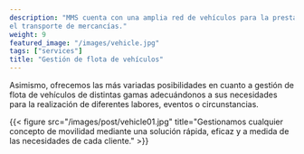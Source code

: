 ```yaml
---
description: "MMS cuenta con una amplia red de vehículos para la prestación de servicios de traslado para nuestros clientes así como para 
el transporte de mercancías."
weight: 9
featured_image: "/images/vehicle.jpg"
tags: ["services"]
title: "Gestión de flota de vehículos"
---
```

Asimismo, ofrecemos las más variadas posibilidades en cuanto a gestión de flota de vehículos de distintas gamas adecuándonos a sus necesidades para la realización de diferentes labores, eventos o circunstancias.

{{< figure src="/images/post/vehicle01.jpg" title="Gestionamos cualquier concepto de movilidad mediante una solución rápida, eficaz y a medida de las necesidades de cada cliente." >}}

